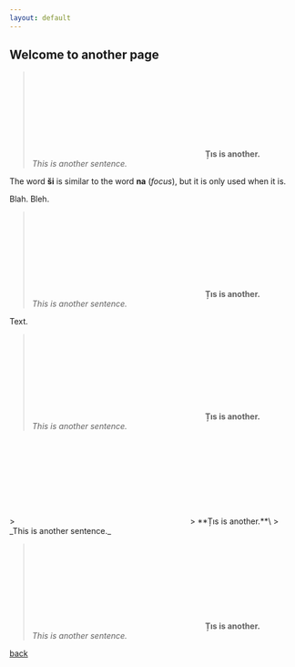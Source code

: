 ```yaml
---
layout: default
---
```


## Welcome to another page

> <svg data-src="/assets/images/e.svg"></svg>
> **Țıs is another.**\
> _This is another sentence._

The word **ši** is similar to the word **na** (_focus_), but it is only used when it is.

Blah. Bleh.

> <svg data-src="/assets/images/f.svg"></svg>
> **Țıs is another.**\
> _This is another sentence._

Text.

> <svg data-src="/assets/images/g.svg"></svg>
> **Țıs is another.**\
> _This is another sentence._

<div class="markdown-body">
> <svg data-src="/assets/images/g.svg"></svg>
> **Țıs is another.**\
> _This is another sentence._</td>

> <svg data-src="/assets/images/f.svg"></svg>
> **Țıs is another.**\
> _This is another sentence._
</div>

[back](./)
